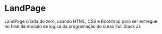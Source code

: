 # LandPage
LandPage criada do zero, usando HTML, CSS e Bootstrap para ser entregue no final de modulo de logica da programação do curso Full Stack Js

